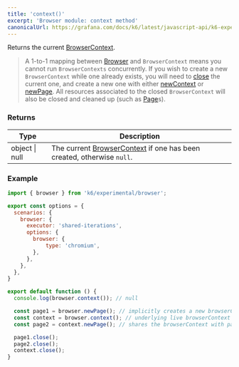 ```yaml
---
title: 'context()'
excerpt: 'Browser module: context method'
canonicalUrl: https://grafana.com/docs/k6/latest/javascript-api/k6-experimental/browser/context/
---
```


Returns the current [BrowserContext](/javascript-api/k6-experimental/browser/browsercontext/).

<Blockquote mod="note" title="">

A 1-to-1 mapping between [Browser](/javascript-api/k6-experimental/browser) and `BrowserContext` means you cannot run `BrowserContexts` concurrently. If you wish to create a new `BrowserContext` while one already exists, you will need to [close](/javascript-api/k6-experimental/browser/browsercontext/close) the current one, and create a new one with either [newContext](/javascript-api/k6-experimental/browser/newcontext/) or [newPage](/javascript-api/k6-experimental/browser/newpage). All resources associated to the closed `BrowserContext` will also be closed and cleaned up (such as [Page](/javascript-api/k6-experimental/browser/page/)s).

</Blockquote>

### Returns

| Type           | Description                                                                                                                              |
| -------------- | ---------------------------------------------------------------------------------------------------------------------------------------- |
| object \| null | The current [BrowserContext](/javascript-api/k6-experimental/browser/browsercontext/) if one has been created, otherwise `null`. |


### Example

```javascript
import { browser } from 'k6/experimental/browser';

export const options = {
  scenarios: {
    browser: {
      executor: 'shared-iterations',
      options: {
        browser: {
            type: 'chromium',
        },
      },
    },
  },
}

export default function () {
  console.log(browser.context()); // null

  const page1 = browser.newPage(); // implicitly creates a new browserContext
  const context = browser.context(); // underlying live browserContext associated with browser
  const page2 = context.newPage(); // shares the browserContext with page1

  page1.close();
  page2.close();
  context.close();
}
```
